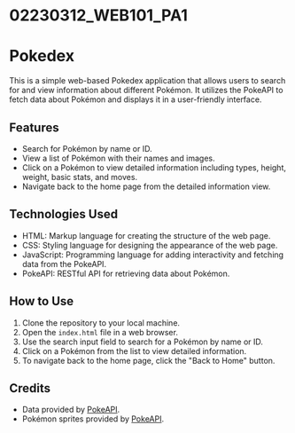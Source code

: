 # 02230312_WEB101_PA1
# Pokedex

This is a simple web-based Pokedex application that allows users to search for and view information about different Pokémon. It utilizes the PokeAPI to fetch data about Pokémon and displays it in a user-friendly interface.

## Features

- Search for Pokémon by name or ID.
- View a list of Pokémon with their names and images.
- Click on a Pokémon to view detailed information including types, height, weight, basic stats, and moves.
- Navigate back to the home page from the detailed information view.

## Technologies Used

- HTML: Markup language for creating the structure of the web page.
- CSS: Styling language for designing the appearance of the web page.
- JavaScript: Programming language for adding interactivity and fetching data from the PokeAPI.
- PokeAPI: RESTful API for retrieving data about Pokémon.

## How to Use

1. Clone the repository to your local machine.
2. Open the `index.html` file in a web browser.
3. Use the search input field to search for a Pokémon by name or ID.
4. Click on a Pokémon from the list to view detailed information.
5. To navigate back to the home page, click the "Back to Home" button.

## Credits

- Data provided by [PokeAPI](https://pokeapi.co/).
- Pokémon sprites provided by [PokeAPI](https://pokeapi.co/).


